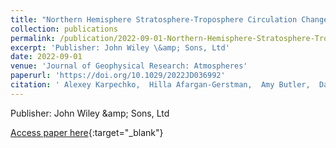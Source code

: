 ```yaml
---
title: "Northern Hemisphere Stratosphere-Troposphere Circulation Change in CMIP6 Models. Part 1: Inter-Model Spread and Scenario Sensitivity"
collection: publications
permalink: /publication/2022-09-01-Northern-Hemisphere-Stratosphere-Troposphere-Circulation-Change-in-CMIP6-Models-Part-1-Inter-Model-Spread-and-Scenario-Sensitivity
excerpt: 'Publisher: John Wiley \&amp; Sons, Ltd'
date: 2022-09-01
venue: 'Journal of Geophysical Research: Atmospheres'
paperurl: 'https://doi.org/10.1029/2022JD036992'
citation: ' Alexey Karpechko,  Hilla Afargan-Gerstman,  Amy Butler,  Daniela Domeisen,  Marlene Kretschmer,  Zachary Lawrence,  Elisa Manzini,  Michael Sigmond,  Isla Simpson,  Zheng Wu, &quot;Northern Hemisphere Stratosphere-Troposphere Circulation Change in CMIP6 Models. Part 1: Inter-Model Spread and Scenario Sensitivity.&quot; Journal of Geophysical Research: Atmospheres, 2022.'
---
```

Publisher: John Wiley \&amp; Sons, Ltd

[Access paper here](https://doi.org/10.1029/2022JD036992){:target="_blank"}

